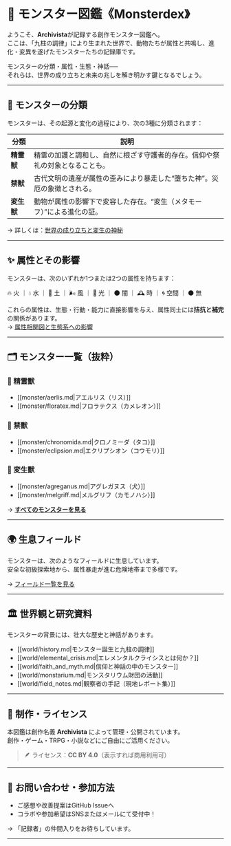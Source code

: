 # 🐾 モンスター図鑑《Monsterdex》

ようこそ、**Archivista**が記録する創作モンスター図鑑へ。  
ここは、「九柱の調律」により生まれた世界で、動物たちが属性と共鳴し、進化・変異を遂げたモンスターたちの記録庫です。

モンスターの分類・属性・生態・神話──  
それらは、世界の成り立ちと未来の兆しを解き明かす鍵となるでしょう。

---

## 🧬 モンスターの分類

モンスターは、その起源と変化の過程により、次の3種に分類されます：

| 分類       | 説明                                                                 |
|------------|----------------------------------------------------------------------|
| **精霊獣** | 精霊の加護と調和し、自然に根ざす守護者的存在。信仰や祭礼の対象となることも。 |
| **禁獣**   | 古代文明の遺産が属性の歪みにより暴走した“堕ちた神”。災厄の象徴とされる。     |
| **変生獣** | 動物が属性の影響下で変容した存在。“変生（メタモーフ）”による進化の証。       |

→ 詳しくは：[世界の成り立ちと変生の神秘](world/history.md)

---

## ✨ 属性とその影響

モンスターは、次のいずれか1つまたは2つの属性を持ちます：

🔥 火 ｜ 💧 水 ｜ 🌱 土 ｜ 🌬 風 ｜ 🌟 光 ｜ 🌑 闇 ｜ 🕰 時 ｜ 🌀 空間 ｜ ⚫ 無

これらの属性は、生態・行動・能力に直接影響を与え、属性同士には**拮抗と補完**の関係があります。  
→ [属性相関図と生態系への影響](world/attributes.md)

---
## 🗂️ モンスター一覧（抜粋）

### 🔹 精霊獸
- [[monster/aerlis.md|アエルリス（リス）]]
- [[monster/floratex.md|フロラテクス（カメレオン）]]

### 🔹 禁獸
- [[monster/chronomida.md|クロノミーダ（タコ）]]
- [[monster/eclipsion.md|エクリプシオン（コウモリ）]]

### 🔹 変生獸
- [[monster/agreganus.md|アグレガヌス（犬）]]
- [[monster/melgriff.md|メルグリフ（カモノハシ）]]

→ **[すべてのモンスターを見る](monsters/)**

---

## 🌍 生息フィールド  

モンスターは、次のようなフィールドに生息しています。  
安全な初級探索地から、属性暴走が進む危険地帯まで多様です。

→ [フィールド一覧を見る](place/index.md)

---

## 🏛️ 世界観と研究資料

モンスターの背景には、壮大な歴史と神話があります。

- [[world/history.md|モンスター誕生と九柱の調律]]
- [[world/elemental_crisis.md|エレメンタルクライシスとは何か？]]
- [[world/faith_and_myth.md|信仰と神話の中のモンスター]]
- [[world/monstarium.md|モンスタリウム財団の活動]]
- [[world/field_notes.md|観察者の手記（現地レポート集）]]

---

## 📩 制作・ライセンス

本図鑑は創作名義 **Archivista** によって管理・公開されています。  
創作・ゲーム・TRPG・小説などにご自由にご活用ください。  
> 🪶 ライセンス：**CC BY 4.0**（表示すれば商用利用可）

---

## 💬 お問い合わせ・参加方法

- ご感想や改善提案はGitHub Issueへ  
- コラボや参加希望はSNSまたはメールにて受付中！

→ 「記録者」の仲間入りをお待ちしています。

---
